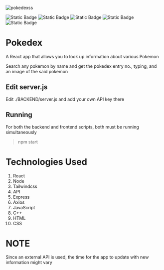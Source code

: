 
![pokedexss](https://github.com/user-attachments/assets/465eea38-0772-4468-be21-eb2c4c2327e4)

![Static Badge](https://img.shields.io/badge/Node-JS-green?style=flat&label=Node&labelColor=grey&color=green&link=https%3A%2F%2Fgithub.com%2Fnodejs)
![Static Badge](https://img.shields.io/badge/React-JS-cyan)
![Static Badge](https://img.shields.io/badge/express-JS-orange)
![Static Badge](https://img.shields.io/badge/axios-purple)
![Static Badge](https://img.shields.io/badge/tailwind-css-blue)


# Pokedex
A React app that allows you to look up information about various Pokemon

Search any pokemon by name and get the pokedex entry no., typing, and an image of the said pokemon

## Edit server.js
Edit ./BACKEND/server.js and add your own API key there

## Running
For both the backend and frontend scripts, both must be running simultaneously
> npm start

# Technologies Used
1. React
2. Node
3. Tailwindcss
4. API
5. Express
6. Axios
7. JavaScript
8. C++
9. HTML
10. CSS

# NOTE
Since an external API is used, the time for the app to update with new information might vary
